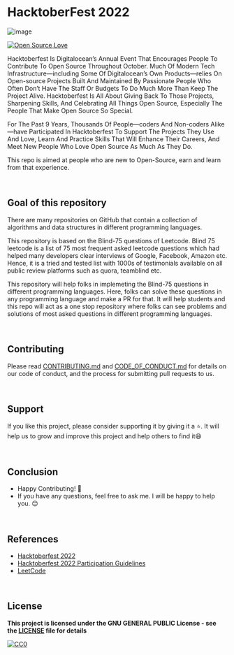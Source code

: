 #                      HacktoberFest 2022
![image](https://user-images.githubusercontent.com/99472914/192144059-5cd0b329-f238-474b-b475-7385eaa35d05.png)

[![Open Source Love](https://firstcontributions.github.io/open-source-badges/badges/open-source-v1/open-source.svg)](https://github.com/shaileshkumar007)


Hacktoberfest Is Digitalocean’s Annual Event That Encourages People To Contribute To Open Source Throughout October. Much Of Modern Tech Infrastructure—including Some Of Digitalocean’s Own Products—relies On Open-source Projects Built And Maintained By Passionate People Who Often Don’t Have The Staff Or Budgets To Do Much More Than Keep The Project Alive. Hacktoberfest Is All About Giving Back To Those Projects, Sharpening Skills, And Celebrating All Things Open Source, Especially The People That Make Open Source So Special.

For The Past 9 Years, Thousands Of People—coders And Non-coders Alike—have Participated In Hacktoberfest To Support The Projects They Use And Love, Learn And Practice Skills That Will Enhance Their Careers, And Meet New People Who Love Open Source As Much As They Do.


This repo is aimed at people who are new to Open-Source, earn and learn from that experience.

<br>

## Goal of this repository
There are many repositories on GitHub that contain a collection of algorithms and data structures in different programming languages. 

This repository is based on the Blind-75 questions of Leetcode. Blind 75 leetcode is a list of 75 most frequent asked leetcode questions which had helped many developers clear interviews of Google, Facebook, Amazon etc. Hence, it is a tried and tested list with 1000s of testimonials available on all public review platforms such as quora, teamblind etc.

This repository will help folks in implemeting the Blind-75 questions in different programming languages. Here, folks can solve these questions in any programming language and make a PR for that. It will help students and this repo will act as a one stop repository where folks can see problems and solutions of most asked questions in different programming languages.

<br>

## Contributing
Please read [CONTRIBUTING.md](/CONTRIBUTING.md) and [CODE_OF_CONDUCT.md](/CODE_OF_CONDUCT.md) for details on our code of conduct, and the process for submitting pull requests to us.

<br>

## Support

If you like this project, please consider supporting it by giving it a ⭐️. It will help us to grow and improve this project and help others to find it😄

<br>

## Conclusion

- Happy Contributing! 🎉 
- If you have any questions, feel free to ask me. I will be happy to help you. 😊

<br>

## References

- [Hacktoberfest 2022](https://hacktoberfest.digitalocean.com)
- [Hacktoberfest 2022 Participation Guidelines](https://hacktoberfest.com/participation)
- [LeetCode](https://leetcode.com)

<br>

## License

**This project is licensed under the GNU GENERAL PUBLIC License - see the [LICENSE](/LICENSE) file for details**

[![CC0](https://licensebuttons.net/p/zero/1.0/88x31.png)](https://creativecommons.org/publicdomain/zero/1.0)